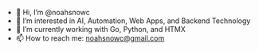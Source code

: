 - 👋 Hi, I’m @noahsnowc
- 👀 I’m interested in AI, Automation, Web Apps, and Backend Technology
- 🌱 I’m currently working with Go, Python, and HTMX
- 📫 How to reach me: noahsnowc@gmail.com
<!---
noahsnowc/noahsnowc is a ✨ special ✨ repository because its `README.md` (this file) appears on your GitHub profile.
You can click the Preview link to take a look at your changes.
--->
